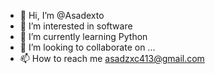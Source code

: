 - 👋 Hi, I’m @Asadexto
- 👀 I’m interested in software 
- 🌱 I’m currently learning Python
- 💞️ I’m looking to collaborate on ...
- 📫 How to reach me asadzxc413@gmail.com


